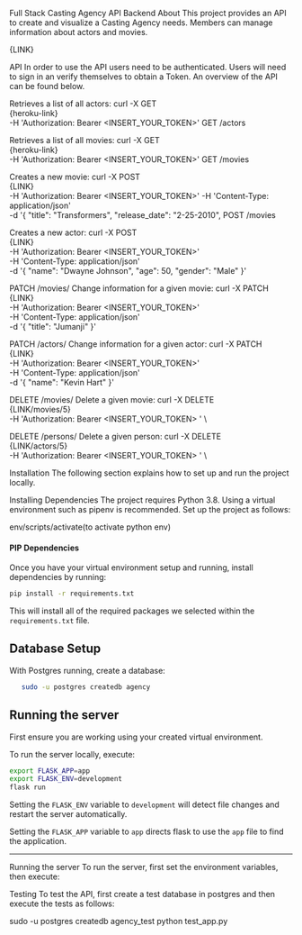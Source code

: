 Full Stack Casting Agency API Backend
About
This project provides an API to create and visualize a Casting Agency needs. Members can manage information about actors and movies.

{LINK}

API
In order to use the API users need to be authenticated. Users will need to sign in an verify themselves to obtain a Token. An overview of the API can be found below.

Retrieves a list of all actors:
curl -X GET \
  {heroku-link} \
  -H 'Authorization: Bearer <INSERT_YOUR_TOKEN>'
GET /actors

Retrieves a list of all movies:
curl -X GET \
  {heroku-link} \
  -H 'Authorization: Bearer <INSERT_YOUR_TOKEN>'
GET /movies

Creates a new movie:
curl -X POST \
  {LINK} \
  -H 'Authorization: Bearer <INSERT_YOUR_TOKEN>'
  -H 'Content-Type: application/json' \
  -d '{
    "title": "Transformers",
    "release_date": "2-25-2010",
POST /movies

Creates a new actor:
curl -X POST \
  {LINK} \
  -H 'Authorization: Bearer <INSERT_YOUR_TOKEN>' \
  -H 'Content-Type: application/json' \
  -d '{
    "name": "Dwayne Johnson",
    "age": 50,
    "gender": "Male"
}'

PATCH /movies/<id>
Change information for a given movie:
curl -X PATCH \
  {LINK} \
  -H 'Authorization: Bearer <INSERT_YOUR_TOKEN>' \
  -H 'Content-Type: application/json' \
  -d '{
    "title": "Jumanji"
}'

PATCH /actors/<id>
Change information for a given actor:
curl -X PATCH \
  {LINK} \
  -H 'Authorization: Bearer <INSERT_YOUR_TOKEN>' \
  -H 'Content-Type: application/json' \
  -d '{
    "name": "Kevin Hart"
}'

DELETE /movies/<id>
Delete a given movie:
curl -X DELETE \
  {LINK/movies/5} \
  -H 'Authorization: Bearer <INSERT_YOUR_TOKEN> ' \

DELETE /persons/<id>
Delete a given person:
curl -X DELETE \
  {LINK/actors/5} \
  -H 'Authorization: Bearer <INSERT_YOUR_TOKEN> ' \


Installation
The following section explains how to set up and run the project locally.

Installing Dependencies
The project requires Python 3.8. Using a virtual environment such as pipenv is recommended. Set up the project as follows:

env/scripts/activate(to activate python env)

#### PIP Dependencies

Once you have your virtual environment setup and running, install dependencies by running:

```bash
pip install -r requirements.txt
```

This will install all of the required packages we selected within the `requirements.txt` file.

## Database Setup
With Postgres running, create a database:
```bash
   sudo -u postgres createdb agency
```

## Running the server

First ensure you are working using your created virtual environment.

To run the server locally, execute:

```bash
export FLASK_APP=app
export FLASK_ENV=development
flask run
```

Setting the `FLASK_ENV` variable to `development` will detect file changes and restart the server automatically.

Setting the `FLASK_APP` variable to `app` directs flask to use the `app` file to find the application. 

__________________________________________________________________________________

Running the server
To run the server, first set the environment variables, then execute:

<!-- export APP_SETTINGS="config.DevelopmentConfig"
export DATABASE_URL="postgresql:///familytree"
python manage.py runserver -->

Testing
To test the API, first create a test database in postgres and then execute the tests as follows:

sudo -u postgres createdb agency_test
python test_app.py

